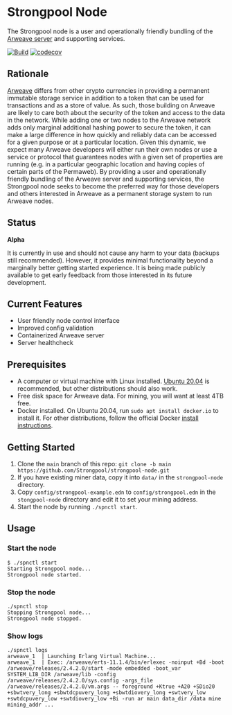 # Strongpool Node

The Strongpool node is a user and operationally friendly bundling of the
[Arweave server](https://github.com/ArweaveTeam/arweave) and supporting
services.

[![Build](https://github.com/Strongpool/strongpool-node/actions/workflows/build.yml/badge.svg)](https://github.com/Strongpool/strongpool-node/actions/workflows/build.yml)
[![codecov](https://codecov.io/gh/Strongpool/strongpool-node/branch/main/graph/badge.svg?token=J4W4BGZ6KK)](https://codecov.io/gh/Strongpool/strongpool-node)

## Rationale

[Arweave](https://www.arweave.org/) differs from other crypto currencies in
providing a permanent immutable storage service in addition to a token that can
be used for transactions and as a store of value. As such, those building on
Arweave are likely to care both about the security of the token and access to
the data in the network.  While adding one or two nodes to the Arweave network
adds only marginal additional hashing power to secure the token, it can make a
large difference in how quickly and reliably data can be accessed for a given
purpose or at a particular location. Given this dynamic, we expect many Arweave
developers will either run their own nodes or use a service or protocol that
guarantees nodes with a given set of properties are running (e.g. in a
particular geographic location and having copies of certain parts of the
Permaweb). By providing a user and operationally friendly bundling of the
Arweave server and supporting services, the Strongpool node seeks to become the
preferred way for those developers and others interested in Arweave as a
permanent storage system to run Arweave nodes.

## Status

**Alpha**

It is currently in use and should not cause any harm to your data (backups still
recommended). However, it provides minimal functionality beyond a marginally
better getting started experience. It is being made publicly available to get
early feedback from those interested in its future development.

## Current Features

- User friendly node control interface
- Improved config validation
- Containerized Arweave server
- Server healthcheck

## Prerequisites

- A computer or virtual machine with Linux installed. [Ubuntu
  20.04](https://ubuntu.com/download/server) is recommended, but other
  distributions should also work.
- Free disk space for Arweave data. For mining, you will want at least 4TB free.
- Docker installed. On Ubuntu 20.04, run `sudo apt install docker.io` to install
  it. For other distributions, follow the official Docker [install
  instructions](https://docs.docker.com/engine/install/).

## Getting Started

1. Clone the `main` branch of this repo: `git clone -b main
   https://github.com/Strongpool/strongpool-node.git`
2. If you have existing miner data, copy it into `data/` in the
   `strongpool-node` directory.
3. Copy `config/strongpool-example.edn` to `config/strongpool.edn` in the
   `stongpool-node` directory and edit it to set your mining address.
4. Start the node by running `./spnctl start`.

## Usage

### Start the node

```
$ ./spnctl start
Starting Strongpool node...
Strongpool node started.
```

### Stop the node

```
./spnctl stop
Stopping Strongpool node...
Strongpool node stopped.
```

### Show logs

```
./spnctl logs
arweave_1  | Launching Erlang Virtual Machine...
arweave_1  | Exec: /arweave/erts-11.1.4/bin/erlexec -noinput +Bd -boot /arweave/releases/2.4.2.0/start -mode embedded -boot_var SYSTEM_LIB_DIR /arweave/lib -config /arweave/releases/2.4.2.0/sys.config -args_file /arweave/releases/2.4.2.0/vm.args -- foreground +Ktrue +A20 +SDio20 +sbwtvery_long +sbwtdcpuvery_long +sbwtdiovery_long +swtvery_low +swtdcpuvery_low +swtdiovery_low +Bi -run ar main data_dir /data mine mining_addr ...
```
